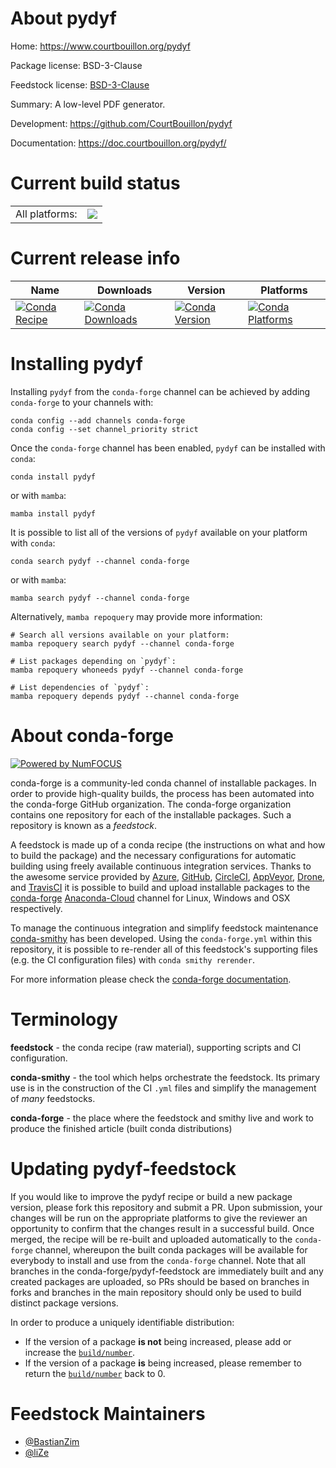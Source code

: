 About pydyf
===========

Home: https://www.courtbouillon.org/pydyf

Package license: BSD-3-Clause

Feedstock license: [BSD-3-Clause](https://github.com/conda-forge/pydyf-feedstock/blob/main/LICENSE.txt)

Summary: A low-level PDF generator.

Development: https://github.com/CourtBouillon/pydyf

Documentation: https://doc.courtbouillon.org/pydyf/

Current build status
====================


<table><tr><td>All platforms:</td>
    <td>
      <a href="https://dev.azure.com/conda-forge/feedstock-builds/_build/latest?definitionId=13686&branchName=main">
        <img src="https://dev.azure.com/conda-forge/feedstock-builds/_apis/build/status/pydyf-feedstock?branchName=main">
      </a>
    </td>
  </tr>
</table>

Current release info
====================

| Name | Downloads | Version | Platforms |
| --- | --- | --- | --- |
| [![Conda Recipe](https://img.shields.io/badge/recipe-pydyf-green.svg)](https://anaconda.org/conda-forge/pydyf) | [![Conda Downloads](https://img.shields.io/conda/dn/conda-forge/pydyf.svg)](https://anaconda.org/conda-forge/pydyf) | [![Conda Version](https://img.shields.io/conda/vn/conda-forge/pydyf.svg)](https://anaconda.org/conda-forge/pydyf) | [![Conda Platforms](https://img.shields.io/conda/pn/conda-forge/pydyf.svg)](https://anaconda.org/conda-forge/pydyf) |

Installing pydyf
================

Installing `pydyf` from the `conda-forge` channel can be achieved by adding `conda-forge` to your channels with:

```
conda config --add channels conda-forge
conda config --set channel_priority strict
```

Once the `conda-forge` channel has been enabled, `pydyf` can be installed with `conda`:

```
conda install pydyf
```

or with `mamba`:

```
mamba install pydyf
```

It is possible to list all of the versions of `pydyf` available on your platform with `conda`:

```
conda search pydyf --channel conda-forge
```

or with `mamba`:

```
mamba search pydyf --channel conda-forge
```

Alternatively, `mamba repoquery` may provide more information:

```
# Search all versions available on your platform:
mamba repoquery search pydyf --channel conda-forge

# List packages depending on `pydyf`:
mamba repoquery whoneeds pydyf --channel conda-forge

# List dependencies of `pydyf`:
mamba repoquery depends pydyf --channel conda-forge
```


About conda-forge
=================

[![Powered by
NumFOCUS](https://img.shields.io/badge/powered%20by-NumFOCUS-orange.svg?style=flat&colorA=E1523D&colorB=007D8A)](https://numfocus.org)

conda-forge is a community-led conda channel of installable packages.
In order to provide high-quality builds, the process has been automated into the
conda-forge GitHub organization. The conda-forge organization contains one repository
for each of the installable packages. Such a repository is known as a *feedstock*.

A feedstock is made up of a conda recipe (the instructions on what and how to build
the package) and the necessary configurations for automatic building using freely
available continuous integration services. Thanks to the awesome service provided by
[Azure](https://azure.microsoft.com/en-us/services/devops/), [GitHub](https://github.com/),
[CircleCI](https://circleci.com/), [AppVeyor](https://www.appveyor.com/),
[Drone](https://cloud.drone.io/welcome), and [TravisCI](https://travis-ci.com/)
it is possible to build and upload installable packages to the
[conda-forge](https://anaconda.org/conda-forge) [Anaconda-Cloud](https://anaconda.org/)
channel for Linux, Windows and OSX respectively.

To manage the continuous integration and simplify feedstock maintenance
[conda-smithy](https://github.com/conda-forge/conda-smithy) has been developed.
Using the ``conda-forge.yml`` within this repository, it is possible to re-render all of
this feedstock's supporting files (e.g. the CI configuration files) with ``conda smithy rerender``.

For more information please check the [conda-forge documentation](https://conda-forge.org/docs/).

Terminology
===========

**feedstock** - the conda recipe (raw material), supporting scripts and CI configuration.

**conda-smithy** - the tool which helps orchestrate the feedstock.
                   Its primary use is in the construction of the CI ``.yml`` files
                   and simplify the management of *many* feedstocks.

**conda-forge** - the place where the feedstock and smithy live and work to
                  produce the finished article (built conda distributions)


Updating pydyf-feedstock
========================

If you would like to improve the pydyf recipe or build a new
package version, please fork this repository and submit a PR. Upon submission,
your changes will be run on the appropriate platforms to give the reviewer an
opportunity to confirm that the changes result in a successful build. Once
merged, the recipe will be re-built and uploaded automatically to the
`conda-forge` channel, whereupon the built conda packages will be available for
everybody to install and use from the `conda-forge` channel.
Note that all branches in the conda-forge/pydyf-feedstock are
immediately built and any created packages are uploaded, so PRs should be based
on branches in forks and branches in the main repository should only be used to
build distinct package versions.

In order to produce a uniquely identifiable distribution:
 * If the version of a package **is not** being increased, please add or increase
   the [``build/number``](https://docs.conda.io/projects/conda-build/en/latest/resources/define-metadata.html#build-number-and-string).
 * If the version of a package **is** being increased, please remember to return
   the [``build/number``](https://docs.conda.io/projects/conda-build/en/latest/resources/define-metadata.html#build-number-and-string)
   back to 0.

Feedstock Maintainers
=====================

* [@BastianZim](https://github.com/BastianZim/)
* [@liZe](https://github.com/liZe/)

